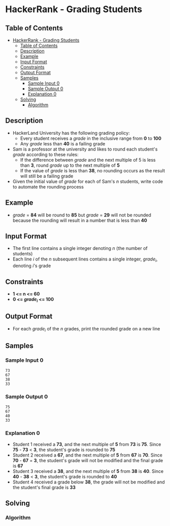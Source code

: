 # HackerRank - Grading Students

## Table of Contents
<!-- TOC -->

- [HackerRank - Grading Students](#hackerrank---grading-students)
    - [Table of Contents](#table-of-contents)
    - [Description](#description)
    - [Example](#example)
    - [Input Format](#input-format)
    - [Constraints](#constraints)
    - [Output Format](#output-format)
    - [Samples](#samples)
        - [Sample Input 0](#sample-input-0)
        - [Sample Output 0](#sample-output-0)
        - [Explanation 0](#explanation-0)
    - [Solving](#solving)
        - [Algorithm](#algorithm)

<!-- /TOC -->

## Description
* HackerLand University has the following grading policy:
	* Every student receives a _grade_ in the inclusive range from **0** to **100**
	* Any _grade_ less than **40** is a failing grade
* Sam is a professor at the university and likes to round each student's _grade_ according to these rules:
	* If the difference between _grade_ and the next multiple of 5 is less than **3**, round _grade_ up to the next multiple of **5**
	* If the value of _grade_ is less than **38**, no rounding occurs as the result will still be a failing grade
* Given the initial value of _grade_ for each of Sam's _n_ students, write code to automate the rounding process

## Example
* _grade_ = **84** will be round to **85** but _grade_ = **29** will not be rounded because the rounding will result in a number that is less than **40**

## Input Format
* The first line contains a single integer denoting _n_ (the number of students)
* Each line _i_ of the _n_ subsequent lines contains a single integer, _grade<sub>i</sub>_, denoting _i_'s grade

## Constraints
* **1 <= n <= 60**
* **0 <= _grade<sub>i</sub>_ <= 100**

## Output Format
* For each _grade<sub>i</sub>_ of the _n_ grades, print the rounded grade on a new line

## Samples

### Sample Input 0
```
73
67
38
33
```

### Sample Output 0
```
75
67
40
33
```

### Explanation 0
* Student 1 received a **73**, and the next multiple of **5** from **73** is **75**. Since **75** - **73** < **3**, the student's grade is rounded to **75**
* Student 2 received a **67**, and the next multiple of **5** from **67** is **70**. Since **70** - **67** = **3**, the student's grade will not be modified and the final grade is **67**
* Student 3 received a **38**, and the next multiple of **5** from **38** is **40**. Since **40** - **38** < **3**, the student's grade is rounded to  **40**
* Student 4 received a grade below **38**, the grade will not be modified and the student's final grade is **33**

## Solving


### Algorithm
